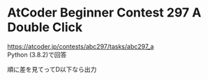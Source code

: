 # AtCoder Beginner Contest 297 A Double Click  
https://atcoder.jp/contests/abc297/tasks/abc297_a  
Python (3.8.2)で回答  

順に差を見てってD以下なら出力
